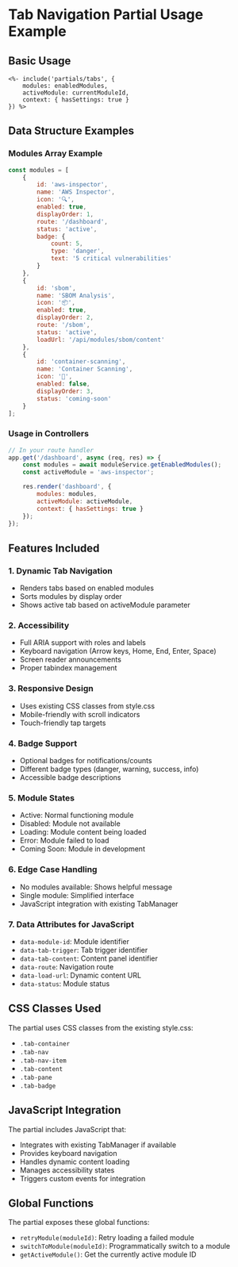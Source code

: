 # Tab Navigation Partial Usage Example

## Basic Usage

```ejs
<%- include('partials/tabs', {
    modules: enabledModules,
    activeModule: currentModuleId,
    context: { hasSettings: true }
}) %>
```

## Data Structure Examples

### Modules Array Example
```javascript
const modules = [
    {
        id: 'aws-inspector',
        name: 'AWS Inspector',
        icon: '🔍',
        enabled: true,
        displayOrder: 1,
        route: '/dashboard',
        status: 'active',
        badge: {
            count: 5,
            type: 'danger',
            text: '5 critical vulnerabilities'
        }
    },
    {
        id: 'sbom',
        name: 'SBOM Analysis',
        icon: '📦',
        enabled: true,
        displayOrder: 2,
        route: '/sbom',
        status: 'active',
        loadUrl: '/api/modules/sbom/content'
    },
    {
        id: 'container-scanning',
        name: 'Container Scanning',
        icon: '🐳',
        enabled: false,
        displayOrder: 3,
        status: 'coming-soon'
    }
];
```

### Usage in Controllers
```javascript
// In your route handler
app.get('/dashboard', async (req, res) => {
    const modules = await moduleService.getEnabledModules();
    const activeModule = 'aws-inspector';

    res.render('dashboard', {
        modules: modules,
        activeModule: activeModule,
        context: { hasSettings: true }
    });
});
```

## Features Included

### 1. Dynamic Tab Navigation
- Renders tabs based on enabled modules
- Sorts modules by display order
- Shows active tab based on activeModule parameter

### 2. Accessibility
- Full ARIA support with roles and labels
- Keyboard navigation (Arrow keys, Home, End, Enter, Space)
- Screen reader announcements
- Proper tabindex management

### 3. Responsive Design
- Uses existing CSS classes from style.css
- Mobile-friendly with scroll indicators
- Touch-friendly tap targets

### 4. Badge Support
- Optional badges for notifications/counts
- Different badge types (danger, warning, success, info)
- Accessible badge descriptions

### 5. Module States
- Active: Normal functioning module
- Disabled: Module not available
- Loading: Module content being loaded
- Error: Module failed to load
- Coming Soon: Module in development

### 6. Edge Case Handling
- No modules available: Shows helpful message
- Single module: Simplified interface
- JavaScript integration with existing TabManager

### 7. Data Attributes for JavaScript
- `data-module-id`: Module identifier
- `data-tab-trigger`: Tab trigger identifier
- `data-tab-content`: Content panel identifier
- `data-route`: Navigation route
- `data-load-url`: Dynamic content URL
- `data-status`: Module status

## CSS Classes Used

The partial uses CSS classes from the existing style.css:
- `.tab-container`
- `.tab-nav`
- `.tab-nav-item`
- `.tab-content`
- `.tab-pane`
- `.tab-badge`

## JavaScript Integration

The partial includes JavaScript that:
- Integrates with existing TabManager if available
- Provides keyboard navigation
- Handles dynamic content loading
- Manages accessibility states
- Triggers custom events for integration

## Global Functions

The partial exposes these global functions:
- `retryModule(moduleId)`: Retry loading a failed module
- `switchToModule(moduleId)`: Programmatically switch to a module
- `getActiveModule()`: Get the currently active module ID